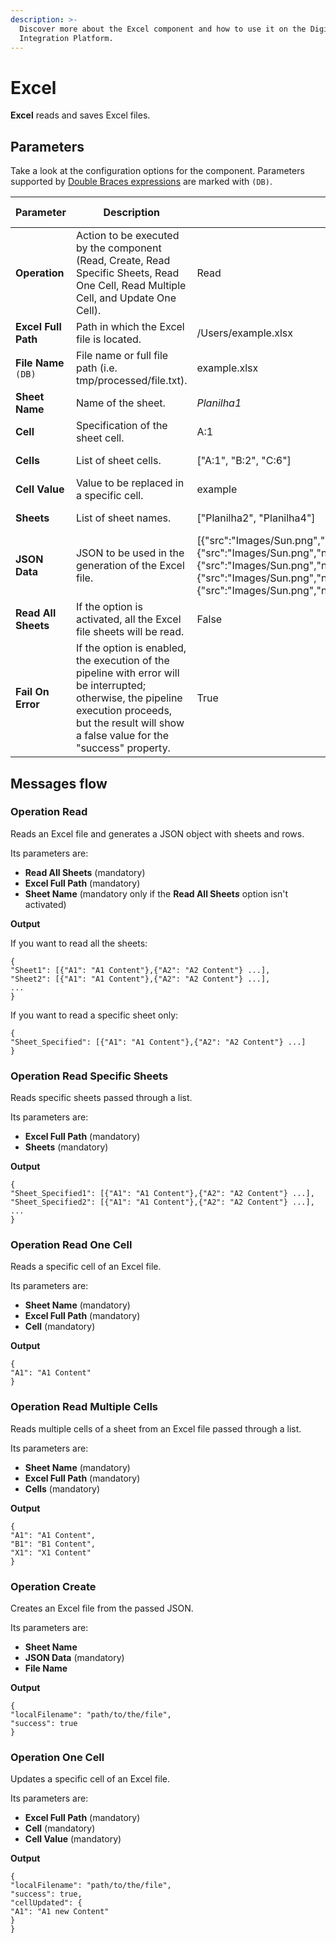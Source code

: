 ```yaml
---
description: >-
  Discover more about the Excel component and how to use it on the Digibee
  Integration Platform.
---
```


# Excel

**Excel** reads and saves Excel files.

## Parameters

Take a look at the configuration options for the component. Parameters supported by [Double Braces expressions](../../build/double-braces/) are marked with `(DB)`.

<table data-full-width="true"><thead><tr><th>Parameter</th><th width="236">Description</th><th>Default value</th><th>Data type</th></tr></thead><tbody><tr><td><strong>Operation</strong></td><td>Action to be executed by the component (Read, Create, Read Specific Sheets, Read One Cell, Read Multiple Cell, and Update One Cell).</td><td>Read</td><td>String</td></tr><tr><td><strong>Excel Full Path</strong></td><td>Path in which the Excel file is located.</td><td>/Users/example.xlsx</td><td>String</td></tr><tr><td><strong>File Name</strong> <code>(DB)</code></td><td>File name or full file path (i.e. tmp/processed/file.txt).</td><td>example.xlsx</td><td>String</td></tr><tr><td><strong>Sheet Name</strong></td><td>Name of the sheet.</td><td><em>Planilha1</em></td><td>String</td></tr><tr><td><strong>Cell</strong></td><td>Specification of the sheet cell.</td><td>A:1</td><td>String</td></tr><tr><td><strong>Cells</strong></td><td>List of sheet cells.</td><td>["A:1", "B:2", "C:6"]</td><td>Array of Strings</td></tr><tr><td><strong>Cell Value</strong></td><td>Value to be replaced in a specific cell.</td><td>example</td><td>String</td></tr><tr><td><strong>Sheets</strong></td><td>List of sheet names.</td><td>["Planilha2", "Planilha4"]</td><td>Array of Strings</td></tr><tr><td><strong>JSON Data</strong></td><td>JSON to be used in the generation of the Excel file.</td><td>[{"src":"Images/Sun.png","name":"sun1","hOffset":250,"vOffset":250,"alignment":"center"},{"src":"Images/Sun.png","name":"sun1","hOffset":250,"vOffset":250,"alignment":"center"},{"src":"Images/Sun.png","name":"sun1","hOffset":250,"vOffset":250,"alignment":"center"},{"src":"Images/Sun.png","name":"sun1","hOffset":250,"vOffset":250,"alignment":"center"},{"src":"Images/Sun.png","name":"sun1","hOffset":250,"vOffset":250,"alignment":"center"}]</td><td>Array of Objects (JSON)</td></tr><tr><td><strong>Read All Sheets</strong></td><td>If the option is activated, all the Excel file sheets will be read.</td><td>False</td><td>Boolean</td></tr><tr><td><strong>Fail On Error</strong></td><td>If the option is enabled, the execution of the pipeline with error will be interrupted; otherwise, the pipeline execution proceeds, but the result will show a false value for the "success" property.</td><td>True</td><td>Boolean</td></tr></tbody></table>

## Messages flow <a href="#messages-flow" id="messages-flow"></a>

### **Operation Read** <a href="#operation-read" id="operation-read"></a>

Reads an Excel file and generates a JSON object with sheets and rows.

Its parameters are:

* **Read All Sheets** (mandatory)
* **Excel Full Path** (mandatory)
* **Sheet Name** (mandatory only if the **Read All Sheet**_**s**_ option isn't activated)

**Output**

If you want to read all the sheets:

```
{
"Sheet1": [{"A1": "A1 Content"},{"A2": "A2 Content"} ...],
"Sheet2": [{"A1": "A1 Content"},{"A2": "A2 Content"} ...],
...
}
```

If you want to read a specific sheet only:

```
{
"Sheet_Specified": [{"A1": "A1 Content"},{"A2": "A2 Content"} ...]
}
```

### Operation Read Specific Sheets <a href="#operation-read-specific-sheets" id="operation-read-specific-sheets"></a>

Reads specific sheets passed through a list.

Its parameters are:

* **Excel Full Path** (mandatory)
* **Sheets** (mandatory)

**Output**

```
{
"Sheet_Specified1": [{"A1": "A1 Content"},{"A2": "A2 Content"} ...],
"Sheet_Specified2": [{"A1": "A1 Content"},{"A2": "A2 Content"} ...],
...
}
```

### Operation Read One Cell <a href="#operation-read-one-cell" id="operation-read-one-cell"></a>

Reads a specific cell of an Excel file.

Its parameters are:

* **Sheet Name** (mandatory)
* **Excel Full Path** (mandatory)
* **Cell** (mandatory)

**Output**

```
{
"A1": "A1 Content"
}
```

### Operation Read Multiple Cells <a href="#operation-read-multiple-cells" id="operation-read-multiple-cells"></a>

Reads multiple cells of a sheet from an Excel file passed through a list.

Its parameters are:

* **Sheet Name** (mandatory)
* **Excel Full Path** (mandatory)
* **Cells** (mandatory)

**Output**

```
{
"A1": "A1 Content",
"B1": "B1 Content",
"X1": "X1 Content"
}
```

### Operation Create <a href="#operation--create" id="operation--create"></a>

Creates an Excel file from the passed JSON.

Its parameters are:

* **Sheet Name**
* **JSON Data** (mandatory)
* **File Name**

**Output**

```
{
"localFilename": "path/to/the/file",
"success": true
}
```

### Operation One Cell <a href="#operation-one-cell" id="operation-one-cell"></a>

Updates a specific cell of an Excel file.

Its parameters are:

* **Excel Full Path** (mandatory)
* **Cell** (mandatory)
* **Cell Value** (mandatory)

**Output**

```
{
"localFilename": "path/to/the/file",
"success": true,
"cellUpdated": {
"A1": "A1 new Content"
}
}
```

